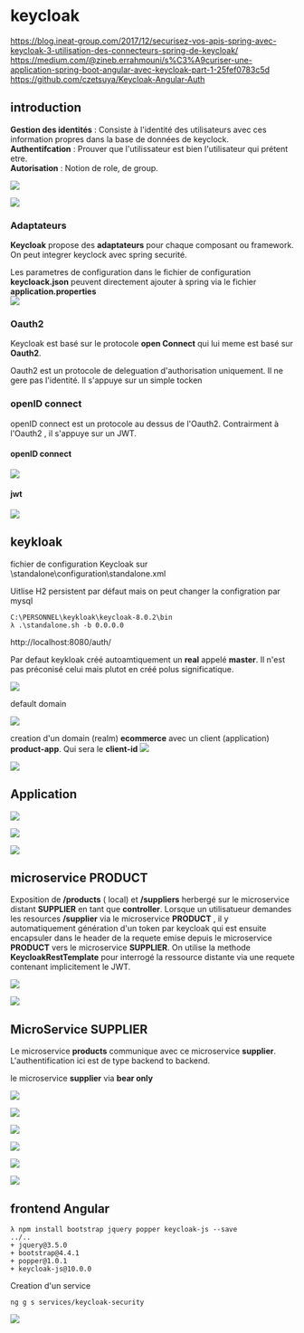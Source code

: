# keycloak 

https://blog.ineat-group.com/2017/12/securisez-vos-apis-spring-avec-keycloak-3-utilisation-des-connecteurs-spring-de-keycloak/   
https://medium.com/@zineb.errahmouni/s%C3%A9curiser-une-application-spring-boot-angular-avec-keycloak-part-1-25fef0783c5d   
https://github.com/czetsuya/Keycloak-Angular-Auth  

## introduction
**Gestion des identités**  : Consiste à l'identité des utilisateurs avec ces information propres dans la base de données de keyclock.   
**Authentifcation** : Prouver que l'utilissateur est bien l'utilisateur qui prétent etre.   
**Autorisation** : Notion de role, de group.  

![](doc/images/introduction/diagramekeyclock.jpg) 

![](doc/images/introduction/workflow.jpg) 


### Adaptateurs
**Keycloak** propose des **adaptateurs** pour chaque composant ou framework. On peut integrer keyclock avec spring securité.

Les parametres de configuration dans le fichier de configuration **keycloack.json** peuvent directement ajouter à spring via le fichier **application.properties**  
![](doc/images/introduction/adaptateursKeykloack.jpg) 



### Oauth2
Keycloak est basé sur le protocole **open Connect** qui lui meme est basé sur **Oauth2**.   

Oauth2 est un protocole de deleguation d'authorisation uniquement. Il ne gere pas l'identité. Il s'appuye sur un simple tocken 
### openID connect 
openID connect est un protocole au dessus de l'Oauth2. Contrairment à l'Oauth2 , il s'appuye sur un JWT.

#### openID connect
![](doc/images/introduction/openIDconnect.jpg) 

#### jwt
![](doc/images/introduction/jwt.jpg) 


## keykloak

fichier de configuration
Keycloak sur \standalone\configuration\standalone.xml
<socket-binding name=”http” port=”${jboss.http.port:8080}”/>


Uitlise H2 persistent par défaut mais on peut changer la configration par mysql 
````shell script
C:\PERSONNEL\keykloak\keycloak-8.0.2\bin
λ .\standalone.sh -b 0.0.0.0
````
http://localhost:8080/auth/

Par defaut keykloak créé autoamtiquement un **real** appelé **master**. Il n'est pas préconisé celui mais plutot en créé polus significatique.

![](doc/images/introduction/keykloakArchitecture.jpg)
 
 default domain
 
![](doc/images/introduction/defautReal.jpg) 

creation d'un domain (realm) **ecommerce** avec un client (application) **product-app**. Qui sera le **client-id**
![](doc/images/introduction/CreationClientId.jpg)
 
![](doc/images/introduction/keykloakconfigurationClientId.jpg)
 
 
 ## Application
 
 ![](doc/images/miseenoeuvre/Application.jpg) 
 
 ![](doc/images/miseenoeuvre/applicationCoteMvc0.jpg) 
 
 ![](doc/images/miseenoeuvre/applicationCoteMvc.jpg) 

 ## microservice PRODUCT
Exposition de **/products** ( local) et **/suppliers** herbergé sur le microservice distant **SUPPLIER** en tant que **controller**. Lorsque un utilisatueur demandes les resources **/supplier** via le microservice **PRODUCT** , il y automatiquement génération d'un token par keycloak qui est ensuite encapsuler dans le header de la requete emise depuis le microservice **PRODUCT** vers le microservice **SUPPLIER**. On utilise la methode **KeycloakRestTemplate** pour interrogé la ressource distante via une requete contenant implicitement le JWT.



![](doc/images/miseenoeuvre/dependances.jpg) 

![](doc/images/miseenoeuvre/h2-console.jpg) 


## MicroService SUPPLIER
Le microservice **products** communique avec ce microservice **supplier**. L'authentification ici est de type backend to backend.

le microservice **supplier** via **bear only**

![](doc/images/supplier/supplier2.jpg) 

![](doc/images/supplier/Unauthorized401.jpg) 

![](doc/images/supplier/requeteAuthentication.jpg) 

![](doc/images/supplier/getsupplier.jpg) 

![](doc/images/supplier/requeteAuthentication1.jpg) 

![](doc/images/supplier/supplier1.jpg) 


## frontend Angular
````shell script
λ npm install bootstrap jquery popper keycloak-js --save
../..
+ jquery@3.5.0
+ bootstrap@4.4.1
+ popper@1.0.1
+ keycloak-js@10.0.0
````

Creation d'un service
````shell script
ng g s services/keycloak-security
````





![](doc/images/supplier/xxxxxxxxx) 




